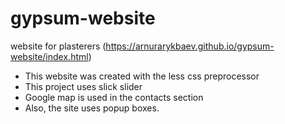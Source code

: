 # gypsum-website
website for plasterers (https://arnurarykbaev.github.io/gypsum-website/index.html)

* This website was created with the less css preprocessor
* This project uses slick slider
* Google map is used in the contacts section
* Also, the site uses popup boxes.
